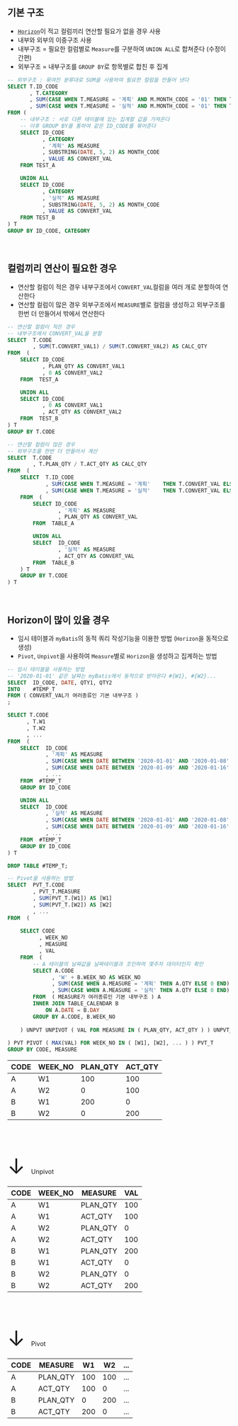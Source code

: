 <!-- --- --><!-- title: 쿼리 설계 - 여러 테이블 집계 --><!-- updated: 2023-01-22 07:38:05Z --><!-- created: 2023-01-21 06:42:57Z --><!-- latitude: 37.44491680 --><!-- longitude: 127.13886840 --><!-- altitude: 0.0000 --><!-- --- -->## 기본 구조- <abbr title="날짜와 같이 연속적인 동적 컬럼">`Horizon`</abbr>이 적고 컬럼끼리 연산할 필요가 없을 경우 사용- 내부와 외부의 이중구조 사용- 내부구조 = 필요한 컬럼별로 `Measure`를 구분하여 `UNION ALL`로 합쳐준다 (수정이 간편)- 외부구조 = 내부구조를 `GROUP BY`로 항목별로 합친 후 집계```sql-- 외부구조 : 묶여진 분류대로 SUM을 사용하여 필요한 컬럼을 만들어 낸다SELECT T.ID_CODE	   , T.CATEGORY	   , SUM(CASE WHEN T.MEASURE = '계획' AND M.MONTH_CODE = '01' THEN T.CONVERT_QTY END) AS M01_PLAN	   , SUM(CASE WHEN T.MEASURE = '실적' AND M.MONTH_CODE = '01' THEN T.CONVERT_QTY END) AS M01_ACTFROM (	-- 내부구조 : 서로 다른 테이블에 있는 집계할 값을 가져온다	-- 이후 GROUP BY를 통하여 같은 ID_CODE를 묶어준다	SELECT ID_CODE		   , CATEGORY		   , '계획' AS MEASURE		   , SUBSTRING(DATE, 5, 2) AS MONTH_CODE		   , VALUE AS CONVERT_VAL	FROM TEST_A	UNION ALL	SELECT ID_CODE		   , CATEGORY		   , '실적' AS MEASURE		   , SUBSTRING(DATE, 5, 2) AS MONTH_CODE		   , VALUE AS CONVERT_VAL	FROM TEST_B) TGROUP BY ID_CODE, CATEGORY```<br>## 컬럼끼리 연산이 필요한 경우- 연산할 컬럼이 적은 경우 내부구조에서 `CONVERT_VAL`컬럼을 여러 개로 분할하여 연산한다- 연산할 컬럼이 많은 경우 외부구조에서 `MEASURE`별로 컬럼을 생성하고 외부구조를 한번 더 만들어서 밖에서 연산한다```sql-- 연산할 컬럼이 적은 경우-- 내부구조에서 CONVERT_VAL을 분할SELECT  T.CODE		, SUM(T.CONVERT_VAL1) / SUM(T.CONVERT_VAL2) AS CALC_QTYFROM  (	SELECT ID_CODE		   , PLAN_QTY AS CONVERT_VAL1		   , 0 AS CONVERT_VAL2	FROM  TEST_A	UNION ALL	SELECT ID_CODE		   , 0 AS CONVERT_VAL1		   , ACT_QTY AS CONVERT_VAL2	FROM  TEST_B) TGROUP BY T.CODE``````sql-- 연산할 컬럼이 많은 경우-- 외부구조를 한번 더 만들어서 계산SELECT  T.CODE		, T.PLAN_QTY / T.ACT_QTY AS CALC_QTYFROM  (	SELECT  T.ID_CODE			, SUM(CASE WHEN T.MEASURE = '계획'	THEN T.CONVERT_VAL ELSE 0 END) AS PLAN_QTY			, SUM(CASE WHEN T.MEASURE = '실적'	THEN T.CONVERT_VAL ELSE 0 END) AS ACT_QTY	FROM  (		SELECT ID_CODE				, '계획' AS MEASURE				, PLAN_QTY AS CONVERT_VAL		FROM  TABLE_A		UNION ALL		SELECT  ID_CODE				, '실적' AS MEASURE				, ACT_QTY AS CONVERT_VAL		FROM  TABLE_B	) T	GROUP BY T.CODE) T```<br>## Horizon이 많이 있을 경우- 임시 테이블과 `myBatis`의 동적 쿼리 작성기능을 이용한 방법 (`Horizon`을 동적으로 생성)- `Pivot`, `Unpivot`을 사용하여 `Measure`별로 `Horizon`을 생성하고 집계하는 방법```sql-- 임시 테이블을 사용하는 방법-- '2020-01-01' 같은 날짜는 myBatis에서 동적으로 받아온다 #{W1}, #{W2}...SELECT	ID_CODE, DATE, QTY1, QTY2INTO	#TEMP_TFROM ( CONVERT_VAL가 여러종류인 기본 내부구조 );SELECT T.CODE	  , T.W1	  , T.W2	  , ...FROM  (	SELECT  ID_CODE			, '계획' AS MEASURE			, SUM(CASE WHEN DATE BETWEEN '2020-01-01' AND '2020-01-08' THEN QTY1 ELSE 0 END) AS W1			, SUM(CASE WHEN DATE BETWEEN '2020-01-09' AND '2020-01-16' THEN QTY1 ELSE 0 END) AS W2			, ...	FROM  #TEMP_T	GROUP BY ID_CODE	UNION ALL	SELECT  ID_CODE			, '실적' AS MEASURE			, SUM(CASE WHEN DATE BETWEEN '2020-01-01' AND '2020-01-08' THEN QTY2 ELSE 0 END) AS W1			, SUM(CASE WHEN DATE BETWEEN '2020-01-09' AND '2020-01-16' THEN QTY2 ELSE 0 END) AS W2			, ...	FROM  #TEMP_T	GROUP BY ID_CODE) TDROP TABLE #TEMP_T;``````sql-- Pivot을 사용하는 방법SELECT	PVT_T.CODE		, PVT_T.MEASURE		, SUM(PVT_T.[W1]) AS [W1]		, SUM(PVT_T.[W2]) AS [W2]		, ...FROM  (		SELECT CODE		  , WEEK_NO		  , MEASURE		  , VAL	FROM  (		-- A 테이블의 날짜값을 날짜테이블과 조인하여 몇주차 데이터인지 확인		SELECT A.CODE			  , 'W' + B.WEEK_NO AS WEEK_NO			  , SUM(CASE WHEN A.MEASURE = '계획' THEN A.QTY ELSE 0 END) AS PLAN_QTY			  , SUM(CASE WHEN A.MEASURE = '실적' THEN A.QTY ELSE 0 END) AS ACT_QTY		FROM  ( MEASURE가 여러종류인 기본 내부구조 ) A		INNER JOIN TABLE_CALENDAR B			ON A.DATE = B.DAY		GROUP BY A.CODE, B.WEEK_NO			) UNPVT UNPIVOT ( VAL FOR MEASURE IN ( PLAN_QTY, ACT_QTY ) ) UNPVT_T					 ) PVT PIVOT ( MAX(VAL) FOR WEEK_NO IN ( [W1], [W2], ... ) ) PVT_TGROUP BY CODE, MEASURE```|CODE|WEEK_NO|PLAN_QTY|ACT_QTY||--|--|--|--||A|W1|100|100||A|W2|0|100||B|W1|200|0||B|W2|0|200|<font size="10">&emsp; &emsp; &emsp; &emsp; &emsp; &emsp; &emsp; &emsp; ↓ </font>Unpivot|CODE|WEEK_NO|MEASURE|VAL||--|--|--|--||A|W1|PLAN_QTY|100||A|W1|ACT_QTY|100||A|W2|PLAN_QTY|0||A|W2|ACT_QTY|100||B|W1|PLAN_QTY|200||B|W1|ACT_QTY|0||B|W2|PLAN_QTY|0||B|W2|ACT_QTY|200|<font size="10">&emsp; &emsp; &emsp; &emsp; &emsp; &emsp; &emsp; &emsp; ↓ </font>Pivot|CODE|MEASURE|W1|W2|...||--|--|--|--|--||A| PLAN_QTY| 100|100|...||A| ACT_QTY| 100|0|...||B| PLAN_QTY| 0|200|...||B| ACT_QTY| 200|0|...|